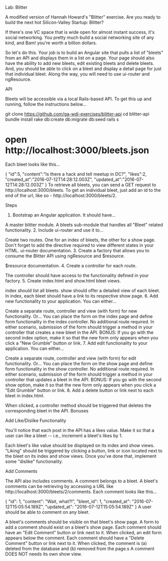 Lab: Blitter

A modified version of Hannah Howard's "Blitter" exercise.
Are you ready to build the next hot Silicon-Valley Startup: Blitter?

If there's one VC space that is wide open for almost instant success, it's social networking. You pretty much build a social networking site of any kind, and Bam! you're worth a billion dollars.

So let's do this. Your job is to build an Angular site that pulls a list of "bleets" from an API and displays them in a list on a page. Your page should also have the ability to add new bleets, edit existing bleets and delete bleets. And, you should be able to click on a bleet and display a detail page for just that individual bleet. Along the way, you will need to use ui-router and ngResource.

API

Bleets will be accessible via a local Rails-based API. To get this up and running, follow the instructions below...

git clone https://github.com/ga-wdi-exercises/blitter-api
cd blitter-api
bundle install
rake db:create db:migrate db:seed
rails s
# open http://localhost:3000/bleets.json
Each bleet looks like this...

{
  "id":5,
  "content":"Is there a hack and tell meetup in DC?",
  "likes":2,
  "created_at":"2016-07-12T14:28:12.003Z",
  "updated_at":"2016-07-12T14:28:12.003Z"
}
To retrieve all bleets, you can send a GET request to http://localhost:3000/bleets. To get an individual bleet, just add an id to the end of the url, like so - http://localhost:3000/bleets/2.

Steps

1. Bootstrap an Angular application. It should have...

A master blitter module.
A bleets sub-module that handles all "Bleet" related functionality.
2. Include ui-router and use it to...

Create two routes. One for an index of bleets, the other for a show page.
Don't forget to add the directive required to view different states in your HTML.
ui-router documentation.
3. Create a factory that allows you to consume the Blitter API using ngResource and $resource.

$resource documentation.
4. Create a controller for each route.

The controller should have access to the functionality defined in your factory.
5. Create index.html and show.html bleet views.

index should list all bleets. show should offer a detailed view of each bleet.
In index, each bleet should have a link to its respective show page.
6. Add new functionality to your application. You can either...

Create a separate route, controller and view (with form) for new functionality. Or...
You can place the form on the index page and define form functionality in the index controller. No additional route required.
In either scenario, submission of the form should trigger a method in your controller that creates a new bleet in the API.
BONUS: If you go with the second index option, make it so that the new form only appears when you click a "New Grumble" button or link.
7. Add edit functionality to your application. You can either...

Create a separate route, controller and view (with form) for edit functionality. Or...
You can place the form on the show page and define form functionality in the show controller. No additional route required.
In either scenario, submission of the form should trigger a method in your controller that updates a bleet in the API.
BONUS: If you go with the second show option, make it so that the new form only appears when you click a "Edit Grumble" button or link.
8. Add a delete button or link next to each bleet in index.html.

When clicked, a controller method should be triggered that deletes the corresponding bleet in the API.
Bonuses

Add Like/Dislike Functionality

You'll notice that each post in the API has a likes value. Make it so that a user can like a bleet -- i.e., increment a bleet's likes by 1.

Each bleet's like value should be displayed on its index and show views.
"Liking" should be triggered by clicking a button, link or icon located next to the bleet on its index and show views.
Once you've done that, implement some "dislike" functionality.

Add Comments

The API also includes comments. A comment belongs to a bleet. A bleet's comments can be retrieving by accessing a URL like http://localhost:3000/bleets/2/comments. Each comment looks like this...

{
  "id": 1,
  "content": "Wait, what?!",
  "bleet_id": 1,
  "created_at": "2016-07-12T15:05:54.189Z",
  "updated_at": "2016-07-12T15:05:54.189Z"
}
A user should be able to comment on any bleet.

A bleet's comments should be visible on that bleet's show page.
A form to add a comment should exist on a bleet's show page.
Each comment should have an "Edit Comment" button or link next to it. When clicked, an edit form appears below the comment.
Each comment should have a "Delete Comment" button or link next to it. When clicked, the comment is (a) deleted from the database and (b) removed from the page.s
A comment DOES NOT needs its own show view.
